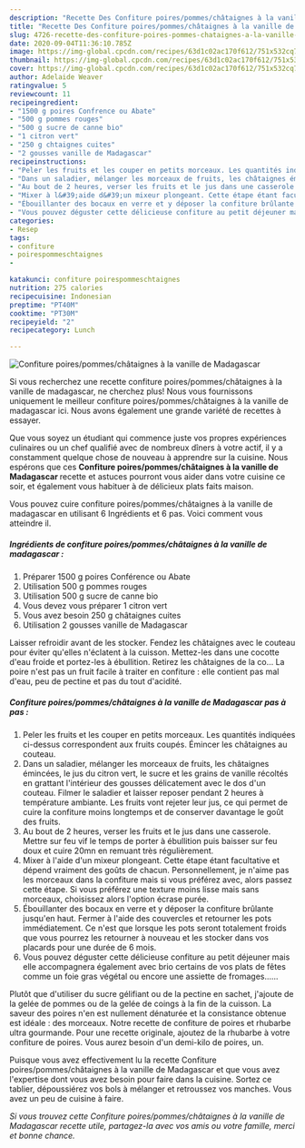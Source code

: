 ```yaml
---
description: "Recette Des Confiture poires/pommes/châtaignes à la vanille de Madagascar"
title: "Recette Des Confiture poires/pommes/châtaignes à la vanille de Madagascar"
slug: 4726-recette-des-confiture-poires-pommes-chataignes-a-la-vanille-de-madagascar
date: 2020-09-04T11:36:10.785Z
image: https://img-global.cpcdn.com/recipes/63d1c02ac170f612/751x532cq70/confiture-poirespommeschataignes-a-la-vanille-de-madagascar-photo-principale-de-la-recette.jpg
thumbnail: https://img-global.cpcdn.com/recipes/63d1c02ac170f612/751x532cq70/confiture-poirespommeschataignes-a-la-vanille-de-madagascar-photo-principale-de-la-recette.jpg
cover: https://img-global.cpcdn.com/recipes/63d1c02ac170f612/751x532cq70/confiture-poirespommeschataignes-a-la-vanille-de-madagascar-photo-principale-de-la-recette.jpg
author: Adelaide Weaver
ratingvalue: 5
reviewcount: 11
recipeingredient:
- "1500 g poires Confrence ou Abate"
- "500 g pommes rouges"
- "500 g sucre de canne bio"
- "1 citron vert"
- "250 g chtaignes cuites"
- "2 gousses vanille de Madagascar"
recipeinstructions:
- "Peler les fruits et les couper en petits morceaux. Les quantités indiquées ci-dessus correspondent aux fruits coupés. Émincer les châtaignes au couteau."
- "Dans un saladier, mélanger les morceaux de fruits, les châtaignes émincées, le jus du citron vert, le sucre et les grains de vanille récoltés en grattant l&#39;intérieur des gousses délicatement avec le dos d&#39;un couteau. Filmer le saladier et laisser reposer pendant 2 heures à température ambiante. Les fruits vont rejeter leur jus, ce qui permet de cuire la confiture moins longtemps et de conserver davantage le goût des fruits."
- "Au bout de 2 heures, verser les fruits et le jus dans une casserole. Mettre sur feu vif le temps de porter à ébullition puis baisser sur feu doux et cuire 20mn en remuant très régulièrement."
- "Mixer à l&#39;aide d&#39;un mixeur plongeant. Cette étape étant facultative et dépend vraiment des goûts de chacun. Personnellement, je n&#39;aime pas les morceaux dans la confiture mais si vous préférez avec, alors passez cette étape. Si vous préférez une texture moins lisse mais sans morceaux, choisissez alors l&#39;option écrase purée."
- "Ébouillanter des bocaux en verre et y déposer la confiture brûlante jusqu&#39;en haut. Fermer à l&#39;aide des couvercles et retourner les pots immédiatement. Ce n&#39;est que lorsque les pots seront totalement froids que vous pourrez les retourner à nouveau et les stocker dans vos placards pour une durée de 6 mois."
- "Vous pouvez déguster cette délicieuse confiture au petit déjeuner mais elle accompagnera également avec brio certains de vos plats de fêtes comme un foie gras végétal ou encore une assiette de fromages......"
categories:
- Resep
tags:
- confiture
- poirespommeschtaignes
- 

katakunci: confiture poirespommeschtaignes  
nutrition: 275 calories
recipecuisine: Indonesian
preptime: "PT40M"
cooktime: "PT30M"
recipeyield: "2"
recipecategory: Lunch

---
```



![Confiture poires/pommes/châtaignes à la vanille de Madagascar](https://img-global.cpcdn.com/recipes/63d1c02ac170f612/751x532cq70/confiture-poirespommeschataignes-a-la-vanille-de-madagascar-photo-principale-de-la-recette.jpg)

Si vous recherchez une recette confiture poires/pommes/châtaignes à la vanille de madagascar, ne cherchez plus! Nous vous fournissons uniquement le meilleur confiture poires/pommes/châtaignes à la vanille de madagascar ici. Nous avons également une grande variété de recettes à essayer.

Que vous soyez un étudiant qui commence juste vos propres expériences culinaires ou un chef qualifié avec de nombreux dîners à votre actif, il y a constamment quelque chose de nouveau à apprendre sur la cuisine. Nous espérons que ces <strong> Confiture poires/pommes/châtaignes à la vanille de Madagascar </strong> recette et astuces pourront vous aider dans votre cuisine ce soir, et également vous habituer à de délicieux plats faits maison.

<!--inarticleads1-->

Vous pouvez cuire confiture poires/pommes/châtaignes à la vanille de madagascar en utilisant 6 Ingrédients et 6 pas. Voici comment vous atteindre il.

##### Ingrédients de confiture poires/pommes/châtaignes à la vanille de madagascar :

1. Préparer 1500 g poires Conférence ou Abate
1. Utilisation 500 g pommes rouges
1. Utilisation 500 g sucre de canne bio
1. Vous devez vous préparer 1 citron vert
1. Vous avez besoin 250 g châtaignes cuites
1. Utilisation 2 gousses vanille de Madagascar


Laisser refroidir avant de les stocker. Fendez les châtaignes avec le couteau pour éviter qu&#39;elles n&#39;éclatent à la cuisson. Mettez-les dans une cocotte d&#39;eau froide et portez-les à ébullition. Retirez les châtaignes de la co… La poire n&#39;est pas un fruit facile à traiter en confiture : elle contient pas mal d&#39;eau, peu de pectine et pas du tout d&#39;acidité. 

<!--inarticleads2-->

##### Confiture poires/pommes/châtaignes à la vanille de Madagascar pas à pas :

1. Peler les fruits et les couper en petits morceaux. Les quantités indiquées ci-dessus correspondent aux fruits coupés. Émincer les châtaignes au couteau.
1. Dans un saladier, mélanger les morceaux de fruits, les châtaignes émincées, le jus du citron vert, le sucre et les grains de vanille récoltés en grattant l&#39;intérieur des gousses délicatement avec le dos d&#39;un couteau. Filmer le saladier et laisser reposer pendant 2 heures à température ambiante. Les fruits vont rejeter leur jus, ce qui permet de cuire la confiture moins longtemps et de conserver davantage le goût des fruits.
1. Au bout de 2 heures, verser les fruits et le jus dans une casserole. Mettre sur feu vif le temps de porter à ébullition puis baisser sur feu doux et cuire 20mn en remuant très régulièrement.
1. Mixer à l&#39;aide d&#39;un mixeur plongeant. Cette étape étant facultative et dépend vraiment des goûts de chacun. Personnellement, je n&#39;aime pas les morceaux dans la confiture mais si vous préférez avec, alors passez cette étape. Si vous préférez une texture moins lisse mais sans morceaux, choisissez alors l&#39;option écrase purée.
1. Ébouillanter des bocaux en verre et y déposer la confiture brûlante jusqu&#39;en haut. Fermer à l&#39;aide des couvercles et retourner les pots immédiatement. Ce n&#39;est que lorsque les pots seront totalement froids que vous pourrez les retourner à nouveau et les stocker dans vos placards pour une durée de 6 mois.
1. Vous pouvez déguster cette délicieuse confiture au petit déjeuner mais elle accompagnera également avec brio certains de vos plats de fêtes comme un foie gras végétal ou encore une assiette de fromages......


Plutôt que d&#39;utiliser du sucre gélifiant ou de la pectine en sachet, j&#39;ajoute de la gelée de pommes ou de la gelée de coings à la fin de la cuisson. La saveur des poires n&#39;en est nullement dénaturée et la consistance obtenue est idéale : des morceaux. Notre recette de confiture de poires et rhubarbe ultra gourmande. Pour une recette originale, ajoutez de la rhubarbe à votre confiture de poires. Vous aurez besoin d&#39;un demi-kilo de poires, un. 

<!--inarticleads1-->

<p>
Puisque vous avez effectivement lu la recette Confiture poires/pommes/châtaignes à la vanille de Madagascar et que vous avez l'expertise dont vous avez besoin pour faire dans la cuisine. Sortez ce tablier, dépoussiérez vos bols à mélanger et retroussez vos manches. Vous avez un peu de cuisine à faire.
</p>

<p>
<i>Si vous trouvez cette Confiture poires/pommes/châtaignes à la vanille de Madagascar recette utile, partagez-la avec vos amis ou votre famille, merci et bonne chance.</i>
</p>
